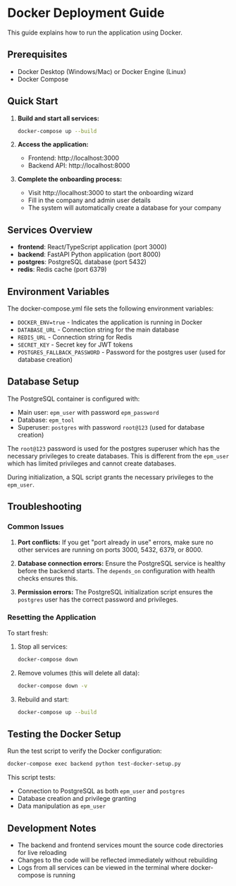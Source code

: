 # Docker Deployment Guide

This guide explains how to run the application using Docker.

## Prerequisites

- Docker Desktop (Windows/Mac) or Docker Engine (Linux)
- Docker Compose

## Quick Start

1. **Build and start all services:**
   ```bash
   docker-compose up --build
   ```

2. **Access the application:**
   - Frontend: http://localhost:3000
   - Backend API: http://localhost:8000

3. **Complete the onboarding process:**
   - Visit http://localhost:3000 to start the onboarding wizard
   - Fill in the company and admin user details
   - The system will automatically create a database for your company

## Services Overview

- **frontend**: React/TypeScript application (port 3000)
- **backend**: FastAPI Python application (port 8000)
- **postgres**: PostgreSQL database (port 5432)
- **redis**: Redis cache (port 6379)

## Environment Variables

The docker-compose.yml file sets the following environment variables:

- `DOCKER_ENV=true` - Indicates the application is running in Docker
- `DATABASE_URL` - Connection string for the main database
- `REDIS_URL` - Connection string for Redis
- `SECRET_KEY` - Secret key for JWT tokens
- `POSTGRES_FALLBACK_PASSWORD` - Password for the postgres user (used for database creation)

## Database Setup

The PostgreSQL container is configured with:
- Main user: `epm_user` with password `epm_password`
- Database: `epm_tool`
- Superuser: `postgres` with password `root@123` (used for database creation)

The `root@123` password is used for the postgres superuser which has the necessary privileges to create databases. This is different from the `epm_user` which has limited privileges and cannot create databases.

During initialization, a SQL script grants the necessary privileges to the `epm_user`.

## Troubleshooting

### Common Issues

1. **Port conflicts:**
   If you get "port already in use" errors, make sure no other services are running on ports 3000, 5432, 6379, or 8000.

2. **Database connection errors:**
   Ensure the PostgreSQL service is healthy before the backend starts. The `depends_on` configuration with health checks ensures this.

3. **Permission errors:**
   The PostgreSQL initialization script ensures the `postgres` user has the correct password and privileges.

### Resetting the Application

To start fresh:

1. Stop all services:
   ```bash
   docker-compose down
   ```

2. Remove volumes (this will delete all data):
   ```bash
   docker-compose down -v
   ```

3. Rebuild and start:
   ```bash
   docker-compose up --build
   ```

## Testing the Docker Setup

Run the test script to verify the Docker configuration:

```bash
docker-compose exec backend python test-docker-setup.py
```

This script tests:
- Connection to PostgreSQL as both `epm_user` and `postgres`
- Database creation and privilege granting
- Data manipulation as `epm_user`

## Development Notes

- The backend and frontend services mount the source code directories for live reloading
- Changes to the code will be reflected immediately without rebuilding
- Logs from all services can be viewed in the terminal where docker-compose is running